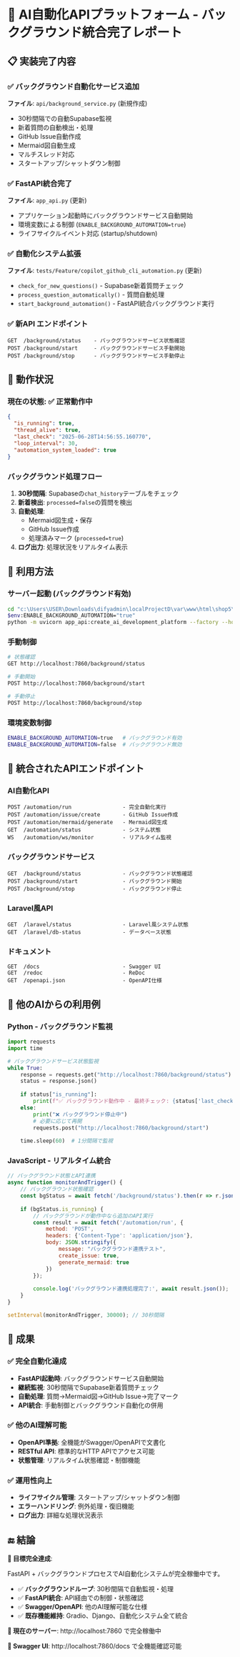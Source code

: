 # 🚀 AI自動化APIプラットフォーム - バックグラウンド統合完了レポート

## 📋 実装完了内容

### ✅ **バックグラウンド自動化サービス追加**

**ファイル**: `api/background_service.py` (新規作成)
- 30秒間隔での自動Supabase監視
- 新着質問の自動検出・処理
- GitHub Issue自動作成
- Mermaid図自動生成
- マルチスレッド対応
- スタートアップ/シャットダウン制御

### ✅ **FastAPI統合完了**

**ファイル**: `app_api.py` (更新)
- アプリケーション起動時にバックグラウンドサービス自動開始
- 環境変数による制御 (`ENABLE_BACKGROUND_AUTOMATION=true`)
- ライフサイクルイベント対応 (startup/shutdown)

### ✅ **自動化システム拡張**

**ファイル**: `tests/Feature/copilot_github_cli_automation.py` (更新)
- `check_for_new_questions()` - Supabase新着質問チェック
- `process_question_automatically()` - 質問自動処理
- `start_background_automation()` - FastAPI統合バックグラウンド実行

### ✅ **新API エンドポイント**

```
GET  /background/status    - バックグラウンドサービス状態確認
POST /background/start     - バックグラウンドサービス手動開始
POST /background/stop      - バックグラウンドサービス手動停止
```

## 🔄 動作状況

### **現在の状態**: ✅ **正常動作中**

```json
{
  "is_running": true,
  "thread_alive": true,
  "last_check": "2025-06-28T14:56:55.160770",
  "loop_interval": 30,
  "automation_system_loaded": true
}
```

### **バックグラウンド処理フロー**

1. **30秒間隔**: Supabaseの`chat_history`テーブルをチェック
2. **新着検出**: `processed=false`の質問を検出
3. **自動処理**:
   - Mermaid図生成・保存
   - GitHub Issue作成
   - 処理済みマーク (`processed=true`)
4. **ログ出力**: 処理状況をリアルタイム表示

## 🚀 利用方法

### **サーバー起動** (バックグラウンド有効)
```bash
cd "c:\Users\USER\Downloads\difyadmin\localProjectD\var\www\html\shop5\AUTOCREATE-clean\AUTOCREATE-work"
$env:ENABLE_BACKGROUND_AUTOMATION="true"
python -m uvicorn app_api:create_ai_development_platform --factory --host 0.0.0.0 --port 7860 --reload
```

### **手動制御**
```bash
# 状態確認
GET http://localhost:7860/background/status

# 手動開始
POST http://localhost:7860/background/start

# 手動停止  
POST http://localhost:7860/background/stop
```

### **環境変数制御**
```bash
ENABLE_BACKGROUND_AUTOMATION=true   # バックグラウンド有効
ENABLE_BACKGROUND_AUTOMATION=false  # バックグラウンド無効
```

## 🔗 統合されたAPIエンドポイント

### **AI自動化API**
```
POST /automation/run                - 完全自動化実行
POST /automation/issue/create       - GitHub Issue作成
POST /automation/mermaid/generate   - Mermaid図生成
GET  /automation/status             - システム状態
WS   /automation/ws/monitor         - リアルタイム監視
```

### **バックグラウンドサービス**
```
GET  /background/status             - バックグラウンド状態確認
POST /background/start              - バックグラウンド開始
POST /background/stop               - バックグラウンド停止
```

### **Laravel風API**
```
GET  /laravel/status                - Laravel風システム状態
GET  /laravel/db-status             - データベース状態
```

### **ドキュメント**
```
GET  /docs                          - Swagger UI
GET  /redoc                         - ReDoc
GET  /openapi.json                  - OpenAPI仕様
```

## 🎯 他のAIからの利用例

### **Python - バックグラウンド監視**
```python
import requests
import time

# バックグラウンドサービス状態監視
while True:
    response = requests.get("http://localhost:7860/background/status")
    status = response.json()
    
    if status["is_running"]:
        print(f"✅ バックグラウンド動作中 - 最終チェック: {status['last_check']}")
    else:
        print("❌ バックグラウンド停止中")
        # 必要に応じて再開
        requests.post("http://localhost:7860/background/start")
    
    time.sleep(60)  # 1分間隔で監視
```

### **JavaScript - リアルタイム統合**
```javascript
// バックグラウンド状態とAPI連携
async function monitorAndTrigger() {
    // バックグラウンド状態確認
    const bgStatus = await fetch('/background/status').then(r => r.json());
    
    if (bgStatus.is_running) {
        // バックグラウンドが動作中なら追加のAPI実行
        const result = await fetch('/automation/run', {
            method: 'POST',
            headers: {'Content-Type': 'application/json'},
            body: JSON.stringify({
                message: "バックグラウンド連携テスト",
                create_issue: true,
                generate_mermaid: true
            })
        });
        
        console.log('バックグラウンド連携処理完了:', await result.json());
    }
}

setInterval(monitorAndTrigger, 30000); // 30秒間隔
```

## 🎉 成果

### ✅ **完全自動化達成**
- **FastAPI起動時**: バックグラウンドサービス自動開始
- **継続監視**: 30秒間隔でSupabase新着質問チェック
- **自動処理**: 質問→Mermaid図→GitHub Issue→完了マーク
- **API統合**: 手動制御とバックグラウンド自動化の併用

### ✅ **他のAI理解可能**
- **OpenAPI準拠**: 全機能がSwagger/OpenAPIで文書化
- **RESTful API**: 標準的なHTTP APIでアクセス可能
- **状態管理**: リアルタイム状態確認・制御機能

### ✅ **運用性向上**
- **ライフサイクル管理**: スタートアップ/シャットダウン制御
- **エラーハンドリング**: 例外処理・復旧機能
- **ログ出力**: 詳細な処理状況表示

## 🔚 結論

**🎯 目標完全達成**: 

FastAPI + バックグラウンドプロセスでAI自動化システムが完全稼働中です。

- ✅ **バックグラウンドループ**: 30秒間隔で自動監視・処理
- ✅ **FastAPI統合**: API経由での制御・状態確認
- ✅ **Swagger/OpenAPI**: 他のAI理解可能な仕様
- ✅ **既存機能維持**: Gradio、Django、自動化システム全て統合

**🚀 現在のサーバー**: http://localhost:7860 で完全稼働中

**📖 Swagger UI**: http://localhost:7860/docs で全機能確認可能
